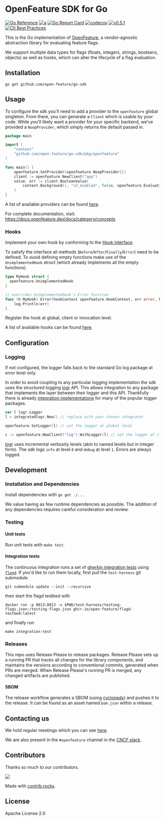 # OpenFeature SDK for Go

[![Go Reference](https://pkg.go.dev/badge/github.com/open-feature/go-sdk/pkg/openfeature.svg)](https://pkg.go.dev/github.com/open-feature/go-sdk/pkg/openfeature)
[![a](https://img.shields.io/badge/slack-%40cncf%2Fopenfeature-brightgreen?style=flat&logo=slack)](https://cloud-native.slack.com/archives/C0344AANLA1)
[![Go Report Card](https://goreportcard.com/badge/github.com/open-feature/go-sdk)](https://goreportcard.com/report/github.com/open-feature/go-sdk)
[![codecov](https://codecov.io/gh/open-feature/go-sdk/branch/main/graph/badge.svg?token=FZ17BHNSU5)](https://codecov.io/gh/open-feature/go-sdk)
[![v0.5.1](https://img.shields.io/static/v1?label=Specification&message=v0.5.1&color=yellow)](https://github.com/open-feature/spec/tree/v0.5.1)
[![CII Best Practices](https://bestpractices.coreinfrastructure.org/projects/6601/badge)](https://bestpractices.coreinfrastructure.org/projects/6601)

This is the Go implementation of [OpenFeature](https://openfeature.dev), a vendor-agnostic abstraction library for evaluating feature flags.

We support multiple data types for flags (floats, integers, strings, booleans, objects) as well as hooks, which can alter the lifecycle of a flag evaluation.

## Installation

```shell
go get github.com/open-feature/go-sdk
```

## Usage

To configure the sdk you'll need to add a provider to the `openfeature` global singleton. From there, you can generate a `Client` which is usable by your code.
While you'll likely want a provider for your specific backend, we've provided a `NoopProvider`, which simply returns the default passed in.

```go
package main

import (
	"context"
	"github.com/open-feature/go-sdk/pkg/openfeature"
)

func main() {
	openfeature.SetProvider(openfeature.NoopProvider{})
	client := openfeature.NewClient("app")
	value, err := client.BooleanValue(
		context.Background(), "v2_enabled", false, openfeature.EvaluationContext{},
	)
}
```

A list of available providers can be found [here](https://docs.openfeature.dev/docs/reference/technologies/server/go).

For complete documentation, visit: https://docs.openfeature.dev/docs/category/concepts

### Hooks

Implement your own hook by conforming to the [Hook interface](./pkg/openfeature/hooks.go).

To satisfy the interface all methods (`Before`/`After`/`Finally`/`Error`) need to be defined. To avoid defining empty functions
make use of the `UnimplementedHook` struct (which already implements all the empty functions).

```go
type MyHook struct {
  openfeature.UnimplementedHook
}

// overrides UnimplementedHook's Error function
func (h MyHook) Error(hookContext openfeature.HookContext, err error, hookHints openfeature.HookHints) {
	log.Println(err)
}
```

Register the hook at global, client or invocation level.

A list of available hooks can be found [here](https://docs.openfeature.dev/docs/reference/technologies/server/go).

## Configuration

### Logging

If not configured, the logger falls back to the standard Go log package at error level only.

In order to avoid coupling to any particular logging implementation the sdk uses the structured logging [logr](https://github.com/go-logr/logr)
API. This allows integration to any package that implements the layer between their logger and this API.
Thankfully there is already [integration implementations](https://github.com/go-logr/logr#implementations-non-exhaustive)
for many of the popular logger packages.

```go
var l logr.Logger
l = integratedlogr.New() // replace with your chosen integrator

openfeature.SetLogger(l) // set the logger at global level

c := openfeature.NewClient("log").WithLogger(l) // set the logger at client level

```

[logr](https://github.com/go-logr/logr) uses incremental verbosity levels (akin to named levels but in integer form).
The sdk logs `info` at level `0` and `debug` at level `1`. Errors are always logged.

## Development

### Installation and Dependencies

Install dependencies with `go get ./...`

We value having as few runtime dependencies as possible. The addition of any dependencies requires careful consideration and review.

### Testing

#### Unit tests

Run unit tests with `make test`.

#### Integration tests

The continuous integration runs a set of [gherkin integration tests](https://github.com/open-feature/test-harness/blob/main/features) using [`flagd`](https://github.com/open-feature/flagd).
If you'd like to run them locally, first pull the `test-harness` git submodule
```
git submodule update --init --recursive
```
then start the flagd testbed with 
```
docker run -p 8013:8013 -v $PWD/test-harness/testing-flags.json:/testing-flags.json ghcr.io/open-feature/flagd-testbed:latest
```
 and finally run
```
make integration-test
```

### Releases

This repo uses Release Please to release packages. Release Please sets up a running PR that tracks all changes for the library components, and maintains the versions according to conventional commits, generated when PRs are merged. When Release Please's running PR is merged, any changed artifacts are published.

#### SBOM

The release workflow generates a SBOM (using [cyclonedx](https://github.com/CycloneDX/cyclonedx-gomod)) and pushes it to the release. It can be found as an asset named `bom.json` within a release.

## Contacting us

We hold regular meetings which you can see [here](https://github.com/open-feature/community/#meetings-and-events).

We are also present in the `#openfeature` channel in the [CNCF slack](https://slack.cncf.io/).

## Contributors

Thanks so much to our contributors.

<a href="https://github.com/open-feature/go-sdk/graphs/contributors">
  <img src="https://contrib.rocks/image?repo=open-feature/go-sdk" />
</a>

Made with [contrib.rocks](https://contrib.rocks).

## License

Apache License 2.0
